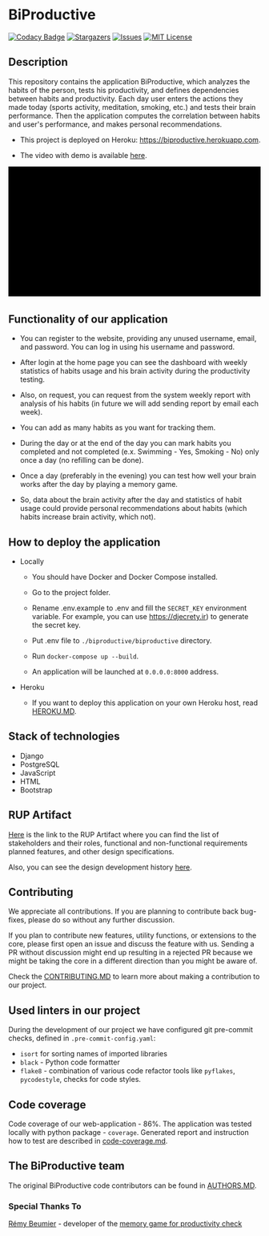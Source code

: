 # BiProductive

[![Codacy Badge](https://api.codacy.com/project/badge/Grade/1b8fcfb3465a4f02ab9a2d6dc445dfed)](https://app.codacy.com/gh/rizvansky/biproductive?utm_source=github.com&utm_medium=referral&utm_content=rizvansky/biproductive&utm_campaign=Badge_Grade_Settings)
[![Stargazers][stars-shield]][stars-url]
[![Issues][issues-shield]][issues-url]
[![MIT License][license-shield]][license-url]

## Description

This repository contains the application BiProductive, which analyzes the habits of the person, tests his productivity,
and defines dependencies between habits and productivity. Each day user enters the actions they made today (sports
activity, meditation, smoking, etc.) and tests their brain performance. Then the application computes the correlation
between habits and user's performance, and makes personal recommendations.

-   This project is deployed on Heroku: https://biproductive.herokuapp.com.
    
-   The video with demo is available 
    [here](https://drive.google.com/file/d/1q6ioV4W50Un--JNKLv6IV0rFbHXYZwCy/view?usp=sharing).
  
![1](./docs/demo.gif)

## Functionality of our application

-   You can register to the website, providing any unused username, email, and password. You can log in using his username
    and password.
    
-   After login at the home page you can see the dashboard with weekly statistics of habits usage and his brain activity
    during the productivity testing.
    
-   Also, on request, you can request from the system weekly report with analysis of his habits (in future we will add
    sending report by email each week).
    
-   You can add as many habits as you want for tracking them.
    
-   During the day or at the end of the day you can mark habits you completed and not completed (e.x. Swimming - Yes,
    Smoking - No) only once a day (no refilling can be done).
    
-   Once a day (preferably in the evening) you can test how well your brain works after the day by playing a memory game.
    
-   So, data about the brain activity after the day and statistics of habit usage could provide personal recommendations
    about habits (which habits increase brain activity, which not).

## How to deploy the application

-   Locally
    -   You should have Docker and Docker Compose installed.
       
    -   Go to the project folder.
      
    -   Rename .env.example to .env and fill the ```SECRET_KEY``` environment variable. For example, you can use
        https://djecrety.ir) to generate the secret key.
      
    -   Put .env file to ```./biproductive/biproductive``` directory.
        
    -   Run ```docker-compose up --build```.
        
    -   An application will be launched at ```0.0.0.0:8000``` address.
    
-   Heroku
    -   If you want to deploy this application on your own Heroku host, read [HEROKU.MD](docs/HEROKU.MD).

## Stack of technologies

-   Django
-   PostgreSQL
-   JavaScript
-   HTML
-   Bootstrap

## RUP Artifact

[Here](https://docs.google.com/document/d/14AMeCV4WJotkQ8lvZcl2u_bB66lMKmu4/edit?usp=sharing&ouid=109541784549585358096&rtpof=true&sd=true) 
is the link to the RUP Artifact where you can find the list of stakeholders and their roles, functional and 
non-functional requirements planned features, and other design specifications.

Also, you can see the design development history [here](./docs/DESIGN_DEVELOPMENT.MD).

## Contributing

We appreciate all contributions. If you are planning to contribute back bug-fixes, please do so without any further
discussion.

If you plan to contribute new features, utility functions, or extensions to the core, please first open an issue and
discuss the feature with us. Sending a PR without discussion might end up resulting in a rejected PR because we might be
taking the core in a different direction than you might be aware of.

Check the [CONTRIBUTING.MD](./docs/CONTRIBUTING.MD) to learn more about making a contribution to our project.

## Used linters in our project

During the development of our project we have configured git pre-commit checks, defined in `.pre-commit-config.yaml`:

-   `isort` for sorting names of imported libraries
-   `black` - Python code formatter
-   `flake8` - combination of various code refactor tools like `pyflakes`, `pycodestyle`, checks for code styles.

## Code coverage

Code coverage of our web-application - 86%. The application was tested locally with python package - `coverage`.
Generated report and instruction how to test are described in [code-coverage.md](docs/code-coverage.md).

## The BiProductive team

The original BiProductive code contributors can be found in [AUTHORS.MD](./docs/AUTHORS.MD).

### Special Thanks To

[Rémy Beumier](https://github.com/beumsk) - developer of the
[memory game for productivity check](https://github.com/beumsk/Memory)

<!-- MARKDOWN LINKS & IMAGES -->
<!-- https://www.markdownguide.org/basic-syntax/#reference-style-links -->

[stars-shield]: https://img.shields.io/github/stars/rizvansky/biproductive.svg?style=flat&logo=appveyor

[stars-url]: https://github.com/rizvansky/biproductive/stargazers

[issues-shield]: https://img.shields.io/github/issues/rizvansky/biproductive.svg?style=flat&logo=appveyor
[issues-url]: https://github.com/rizvansky/biproductive/issues
[license-shield]: https://img.shields.io/github/license/rizvansky/biproductive.svg?style=flat
[license-url]: https://github.com/rizvansky/biproductive/blob/main/LICENSE
